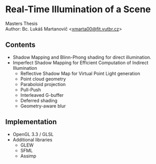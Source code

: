 # Real-Time Illumination of a Scene #
Masters Thesis  
Author: Bc. Lukáš Martanovič &lt;xmarta00@fit.vutbr.cz&gt;  

## Contents ##

*	Shadow Mapping and Blinn-Phong shading for direct illumination.
*	Imperfect Shadow Mapping for Efficient Computation of Indirect Illumination
	* Reflective Shadow Map for Virtual Point Light generation
	* Point cloud geometry
	* Paraboloid projection
	* Pull-Push
	* Interleaved G-buffer
	* Deferred shading
	* Geometry-aware blur

## Implementation ##

* OpenGL 3.3 / GLSL
* Additional libraries
	* GLEW
	* SFML
	* Assimp